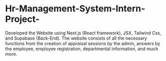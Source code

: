 # Hr-Management-System-Intern-Project-
Developed the Website using Next.js (React framework), JSX, Tailwind Css, and Supabase (Back-End). The website consists of all the necessary functions from the creation of appraisal sessions by the admin, answers by the employee, employee registration, departmental information, and much more.
